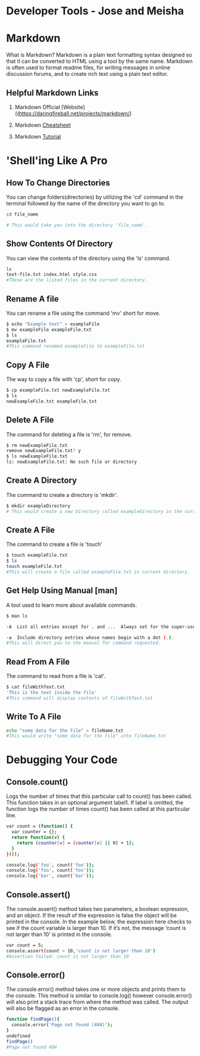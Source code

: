 Developer Tools - Jose and Meisha
===
Markdown
===
What is Markdown? Markdown is a plain text formatting syntax designed so that it can be converted to HTML using a tool by the same name. Markdown is often used to format readme files, for writing messages in online discussion forums, and to create rich text using a plain text editor.

Helpful Markdown Links
---
1. Markdown Official [Website]((https://daringfireball.net/projects/markdown/)

2. Markdown [Cheatsheet](https://github.com/adam-p/markdown-here/wiki/Markdown-Cheatsheet)

3. Markdown [Tutorial](http://www.markdowntutorial.com/)


'Shell'ing Like A Pro
===
How To Change Directories
---
You can change folders(directories) by utilizing the 'cd' command in the terminal followed by the name of the directory you want to go to.

```bash
cd file_name

# This would take you into the directory 'file_name'.
```
Show Contents Of Directory
---
You can view the contents of the directory using the 'ls' command.
```bash
ls
text-file.txt index.html style.css
#These are the listed files in the current directory.
```
Rename A file
---
You can rename a file using the command 'mv' short for move.
```bash
$ echo "Example text" > exampleFile
$ mv exampleFile exampleFile.txt
$ ls
exampleFile.txt
#This command renamed exampleFile to exampleFile.txt
```
Copy A File
---
The way to copy a file with 'cp', short for copy.
```bash
$ cp exampleFile.txt newExampleFile.txt
$ ls
newExampleFile.txt exampleFile.txt
```
Delete A File
---
The command for deleting a file is 'rm', for remove.
```bash
$ rm newExampleFile.txt
remove newExampleFile.txt? y
$ ls newExampleFile.txt
ls: newExampleFile.txt: No such file or directory
```
Create A Directory
---
The command to create a directory is 'mkdir'.
```bash
$ mkdir exampleDirectory
# This would create a new Directory called exampleDirectory in the current directory.
```
Create A File
---
The command to create a file is 'touch'
```bash
$ touch exampleFile.txt
$ ls
touch exampleFile.txt
#This will create a file called exampleFile.txt in current directory.
```
Get Help Using Manual [man]
---
A tool used to learn more about available commands.
```bash
$ man ls

-A  List all entries except for . and ...  Always set for the super-user.

-a  Include directory entries whose names begin with a dot (.).
#This will direct you to the manual for command requested.
```
Read From A File
---
The command to read from a file is 'cat'.
```bash
$ cat fileWithText.txt
'This is the text inside the file'
#This command will display contents of fileWithText.txt
```
Write To A File
---
```bash
echo "some data for the file" > fileName.txt
#This would write "some data for the file" into fileName.txt
```
Debugging Your Code
===
Console.count()
---
Logs the number of times that this particular call to count() has been called. This function takes in an optional argument label1. If label is omitted, the function logs the number of times count() has been called at this particular line.

```bash
var count = (function() {
  var counter = {};
  return function(v) {
    return (counter[v] = (counter[v] || 0) + 1);
  }
}());

console.log('foo', count('foo'));
console.log('foo', count('foo'));
console.log('bar', count('bar'));
```
Console.assert()
---
The console.assert() method takes two parameters, a boolean expression, and an object. If the result of the expression is false the object will be printed in the console. In the example below, the expression here checks to see if the count variable is larger than 10. If it’s not, the message ‘count is not larger than 10’ is printed in the console.

```bash
var count = 5;
console.assert(count > 10,'count is not larger than 10')
#Assertion failed: count is not larger than 10
```
Console.error()
---
The console.error() method takes one or more objects and prints them to the console. This method is similar to console.log() however console.error() will also print a stack trace from where the method was called. The output will also be flagged as an error in the console.

```bash
function findPage(){
  console.error('Page not found (404)');
}
undefined
findPage()
#Page not found 404
```
